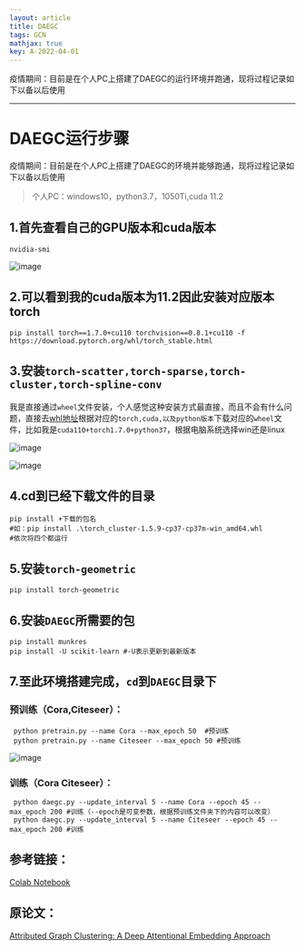 ```yaml
---
layout: article
title: DAEGC
tags: GCN
mathjax: true
key: A-2022-04-01
---
```


疫情期间：目前是在个人PC上搭建了DAEGC的运行环境并跑通，现将过程记录如下以备以后使用

<!--more-->

---

# DAEGC运行步骤

疫情期间：目前是在个人PC上搭建了DAEGC的环境并能够跑通，现将过程记录如下以备以后使用

> 个人PC：windows10，python3.7，1050Ti,cuda 11.2

## 1.首先查看自己的GPU版本和cuda版本

```shell
nvidia-smi
```

![image](https://cdn.jsdelivr.net/gh/JLUVicent/picx_imagesaving@master/20211103/image.5kaj9p5erdc0.webp)

## 2.可以看到我的cuda版本为11.2因此安装对应版本torch

```shell
pip install torch==1.7.0+cu110 torchvision==0.8.1+cu110 -f https://download.pytorch.org/whl/torch_stable.html
```

## 3.安装`torch-scatter,torch-sparse,torch-cluster,torch-spline-conv`

我是直接通过`wheel`文件安装，个人感觉这种安装方式最直接，而且不会有什么问题，直接去[whl地址](https://pytorch-geometric.com/whl/)根据对应的`torch,cuda,以及python版本`下载对应的`wheel`文件，比如我是`cuda110+torch1.7.0+python37`，根据电脑系统选择win还是linux

![image](https://cdn.jsdelivr.net/gh/JLUVicent/picx_imagesaving@master/20211103/image.6yfrvieohxc0.webp)

![image](https://cdn.jsdelivr.net/gh/JLUVicent/picx_imagesaving@master/20211103/image.4nzdogbxaas0.webp)

## 4.cd到已经下载文件的目录

```shell
pip install +下载的包名
#如：pip install .\torch_cluster-1.5.9-cp37-cp37m-win_amd64.whl
#依次将四个都运行
```

## 5.安装`torch-geometric`

```shell
pip install torch-geometric
```

## 6.安装`DAEGC`所需要的包

```shell
pip install munkres
pip install -U scikit-learn #-U表示更新到最新版本
```

## 7.至此环境搭建完成，`cd`到`DAEGC`目录下

### 预训练（Cora,Citeseer）：

```shell
 python pretrain.py --name Cora --max_epoch 50  #预训练
 python pretrain.py --name Citeseer --max_epoch 50 #预训练
```

![image](https://cdn.jsdelivr.net/gh/JLUVicent/image-saving@master/20210731/image.639ryz1wezk0.webp)

### 训练（Cora Citeseer）：

```shell
 python daegc.py --update_interval 5 --name Cora --epoch 45 --max_epoch 200 #训练（--epoch是可变参数，根据预训练文件夹下的内容可以改变）
 python daegc.py --update_interval 5 --name Citeseer --epoch 45 --max_epoch 200 #训练
```

## 参考链接：

[Colab Notebook](https://colab.research.google.com/drive/1q2LBRiUqHgtyk2QMa3fy7kPZdbso8ilA?usp=sharing)

## 原论文：

 [Attributed Graph Clustering: A Deep Attentional Embedding Approach](https://www.ijcai.org/Proceedings/2019/0509.pdf)
